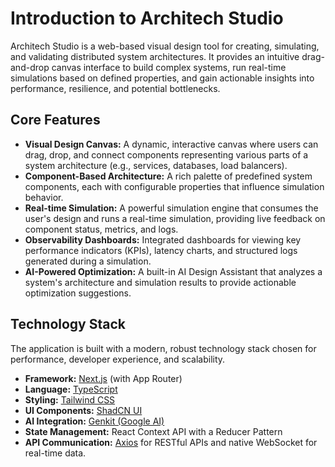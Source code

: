 # Introduction to Architech Studio

Architech Studio is a web-based visual design tool for creating, simulating, and validating distributed system architectures. It provides an intuitive drag-and-drop canvas interface to build complex systems, run real-time simulations based on defined properties, and gain actionable insights into performance, resilience, and potential bottlenecks.

## Core Features

-   **Visual Design Canvas:** A dynamic, interactive canvas where users can drag, drop, and connect components representing various parts of a system architecture (e.g., services, databases, load balancers).
-   **Component-Based Architecture:** A rich palette of predefined system components, each with configurable properties that influence simulation behavior.
-   **Real-time Simulation:** A powerful simulation engine that consumes the user's design and runs a real-time simulation, providing live feedback on component status, metrics, and logs.
-   **Observability Dashboards:** Integrated dashboards for viewing key performance indicators (KPIs), latency charts, and structured logs generated during a simulation.
-   **AI-Powered Optimization:** A built-in AI Design Assistant that analyzes a system's architecture and simulation results to provide actionable optimization suggestions.

## Technology Stack

The application is built with a modern, robust technology stack chosen for performance, developer experience, and scalability.

-   **Framework:** [Next.js](https://nextjs.org/) (with App Router)
-   **Language:** [TypeScript](https://www.typescriptlang.org/)
-   **Styling:** [Tailwind CSS](https://tailwindcss.com/)
-   **UI Components:** [ShadCN UI](httpss://ui.shadcn.com/)
-   **AI Integration:** [Genkit (Google AI)](https://firebase.google.com/docs/genkit)
-   **State Management:** React Context API with a Reducer Pattern
-   **API Communication:** [Axios](https://axios-http.com/) for RESTful APIs and native WebSocket for real-time data.
